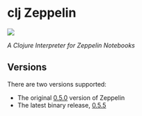 # clj Zeppelin

[![][clj-zep-logo]][clj-zep-logo-large]

[clj-zep-logo]: resources/images/clojurezeppelin-logo-x250.png
[clj-zep-logo-large]: resources/images/clojurezeppelin-logo-x1000.png

*A Clojure Interpreter for Zeppelin Notebooks*

## Versions

There are two versions supported:

* The original [0.5.0](/tree/Zeppelin-0.5.0) version of Zeppelin
* The latest binary release, [0.5.5](/tree/Zeppelin-0.5.5)

